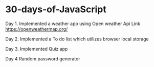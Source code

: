 # 30-days-of-JavaScript
Day 1.
Implemented a weather app using Open weather Api
Link https://openweathermap.org/


Day 2.
Implemented a To do list which utilizes browser local storage


Day 3.
Implemented Quiz app

Day 4
Random password generator